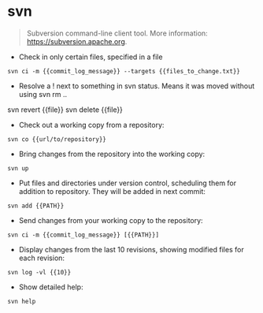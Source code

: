 # svn

> Subversion command-line client tool.
> More information: <https://subversion.apache.org>.

- Check in only certain files, specified in a file

`svn ci -m {{commit_log_message}} --targets {{files_to_change.txt}}`

- Resolve a ! next to something in svn status. Means it was moved without using svn rm .. 

svn revert {{file}}
svn delete {{file}}

- Check out a working copy from a repository:

`svn co {{url/to/repository}}`

- Bring changes from the repository into the working copy:

`svn up`

- Put files and directories under version control, scheduling them for addition to repository. They will be added in next commit:

`svn add {{PATH}}`

- Send changes from your working copy to the repository:

`svn ci -m {{commit_log_message}} [{{PATH}}]`

- Display changes from the last 10 revisions, showing modified files for each revision:

`svn log -vl {{10}}`

- Show detailed help:

`svn help`
